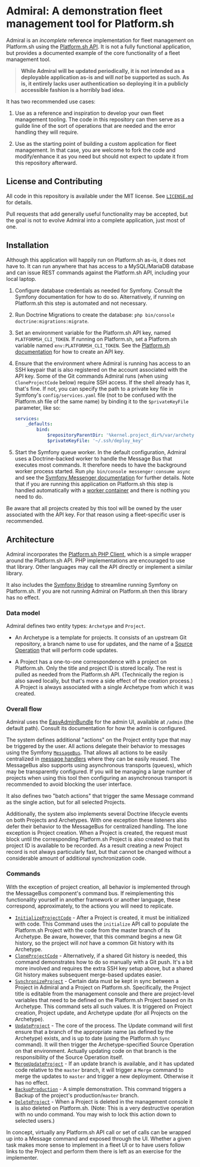 # Admiral: A demonstration fleet management tool for Platform.sh

Admiral is an *incomplete* reference implementation for fleet management on Platform.sh using the [Platform.sh API](https://api.platform.sh/).  It is not a fully functional application, but provides a documented example of the core functionality of a fleet management tool.

> **While Admiral will be updated periodically, it is not intended as a deployable application as-is and will *not* be supported as such.  As is, it entirely lacks user authentication so deploying it in a publicly accessible fashion is a horribly bad idea.**

It has two recommended use cases:

1) Use as a reference and inspiration to develop your own fleet management tooling.  The code in this repository can then serve as a guilde line of the sort of operations that are needed and the error handling they will require.

2) Use as the starting point of building a custom application for fleet management.  In that case, you are welcome to fork the code and modify/enhance it as you need but should not expect to update it from this repository afterward.

## License and Contributing

All code in this repository is available under the MIT license.  See [`LICENSE.md`](LICENSE.md) for details.

Pull requests that add generally useful functionality may be accepted, but the goal is not to evolve Admiral into a complete application, just most of one.

## Installation

Although this application will happily run on Platform.sh as-is, it does not have to.  It can run anywhere that has access to a MySQL/MariaDB database and can issue REST commands against the Platform.sh API, including your local laptop.

1) Configure database credentials as needed for Symfony.  Consult the Symfony documentation for how to do so.  Alternatively, if running on Platform.sh this step is automated and not necessary.
2) Run Doctrine Migrations to create the database: `php bin/console doctrine:migrations:migrate`.
3) Set an environment variable for the Platform.sh API key, named `PLATFORMSH_CLI_TOKEN`. If running on Platform.sh, set a Platform.sh variable named `env:PLATFORMSH_CLI_TOKEN`. See the [Platform.sh documentation](https://docs.platform.sh/development/cli/api-tokens.html) for how to create an API key.
4) Ensure that the environment where Admiral is running has access to an SSH keypair that is also registered on the account associated with the API key.  Some of the Git commands Admiral runs (when using `CloneProjectCode` below) require SSH access.  If the shell already has it, that's fine. If not, you can specify the path to a private key file in Symfony's `config/services.yaml` file (not to be confused with the Platform.sh file of the same name) by binding it to the `$privateKeyFile` parameter, like so:

    ```yaml
    services:
        _defaults:
            bind:
                $repositoryParentDir: '%kernel.project_dir%/var/archetypes'
                $privateKeyFile: '~/.ssh/deploy_key'
    ```

5) Start the Symfony queue worker.  In the default configuration, Admiral uses a Doctrine-backed worker to handle the Message Bus that executes most commands.  It therefore needs to have the background worker process started.  Run `php bin/console messenger:consume async` and see the [Symfony Messenger documentation](https://symfony.com/doc/current/messenger.html) for further details.  Note that if you are running this application on Platform.sh this step is handled automatically with a [worker container](https://docs.platform.sh/configuration/app/workers.html) and there is nothing you need to do.

Be aware that all projects created by this tool will be owned by the user associated with the API key.  For that reason using a fleet-specific user is recommended.

## Architecture

Admiral incorporates the [Platform.sh PHP Client](https://github.com/platformsh/platformsh-client-php), which is a simple wrapper around the Platform.sh API.  PHP implementations are encouraged to use that library.  Other languages may call the API directly or implement a similar library.

It also includes the [Symfony Bridge](https://github.com/platformsh/symfonyflex-bridge) to streamline running Symfony on Platform.sh.  If you are not running Admiral on Platform.sh then this library has no effect.

### Data model

Admiral defines two entity types: `Archetype` and `Project`.

* An Archetype is a template for projects.  It consists of an upstream Git repository, a branch name to use for updates, and the name of a [Source Operation](https://docs.platform.sh/configuration/app/source-operations.html) that will perform code updates.

* A Project has a one-to-one correspondence with a project on Platform.sh.  Only the title and project ID is stored locally.  The rest is pulled as needed from the Platform.sh API.  (Technically the region is also saved locally, but that's more a side effect of the creation process.)  A Project is always associated with a single Archetype from which it was created.

### Overall flow

Admiral uses the [EasyAdminBundle](https://symfony.com/doc/master/bundles/EasyAdminBundle/index.html) for the admin UI, available at `/admin` (the default path).  Consult its documentation for how the admin is configured.

The system defines additional "actions" on the Project entity type that may be triggered by the user.  All actions delegate their behavior to messages using the Symfony [`MessageBus`](https://symfony.com/doc/current/messenger.html).  That allows all actions to be easily centralized in [message handlers](src/MessageHandler) where they can be easily reused.  The MessageBus also supports using asynchronous transports (queues), which may be transparently configured.  If you will be managing a large number of projects when using this tool then configuring an asynchronous transport is recommended to avoid blocking the user interface.

It also defines two "batch actions" that trigger the same Message command as the single action, but for all selected Projects.

Additionally, the system also implements several Doctrine lifecycle events on both Projects and Archetypes.  With one exception these listeners also defer their behavior to the MessageBus for centralized handling.  The lone exception is Project creation.  When a Project is created, the request must block until the corresponding Platform.sh Project is also created so that its project ID is available to be recorded.  As a result creating a new Project record is not always particularly fast, but that cannot be changed without a considerable amount of additional synchronization code.

### Commands

With the exception of project creation, all behavior is implemented through the MessageBus component's command bus.  If reimplementing this functionality yourself in another framework or another language, these correspond, approximately, to the actions you will need to replicate.

* [`InitializeProjectCode`](src/MessageHandler/InitalizeProjectCodeHandler.php) - After a Project is created, it must be initialized with code.  This Command uses the `initialize` API call to populate the Platform.sh Project with the code from the master branch of its Archetype.  Be aware, however, that this command begins a new Git history, so the project will *not* have a common Git history with its Archetype.
* [`CloneProjectCode`](src/MessageHandler/CloneProjectCodeHandler.php) - Alternatively, if a shared Git history is needed, this command demonstrates how to do so manually with a Git push.  It's a bit more involved and requires the extra SSH key setup above, but a shared Git history makes subsequent merge-based updates easier.
* [`SynchronizeProject`](src/MessageHandler/SynchronizeProjectHandler.php) - Certain data must be kept in sync between a Project in Admiral and a Project on Platform.sh.  Specifically, the Project title is editable from the management console and there are project-level variables that need to be defined on the Platform.sh Project based on its Archetype.  This command sets all such values.  It is triggered on Project creation, Project update, and Archetype update (for all Projects on the Archetype).
* [`UpdateProject`](src/MessageHandler/UpdateProjectHandler.php) - The core of the process. The Update command will first ensure that a branch of the appropriate name (as defined by the Archetype) exists, and is up to date (using the Platform.sh `Sync` command).  It will then trigger the Archetype-specified Source Operation on that environment.  Actually updating code on that branch is the responsibility of the Source Operation itself.
* [`MergeUpdateProject`](src/MessageHandler/MergeUpdateProjectHandler.php) - If an update branch is available, and it has updated code relative to the `master` branch, it will trigger a `Merge` command to merge the updates to `master` and trigger a new deployment.  Otherwise it has no effect.
* [`BackupProduction`](src/MessageHandler/BackupProductionHandler.php) - A simple demonstration.  This command triggers a Backup of the project's production/`master` branch.
* [`DeleteProject`](src/MessageHandler/DeleteProjectHandler.php) - When a Project is deleted in the management console it is also deleted on Platform.sh.  (Note: This is a very destructive operation with no undo command.  You may wish to lock this action down to selected users.)

In concept, virtually any Platform.sh API call or set of calls can be wrapped up into a Message command and exposed through the UI.  Whether a given task makes more sense to implement in a fleet UI or to have users follow links to the Project and perform them there is left as an exercise for the implementer.
